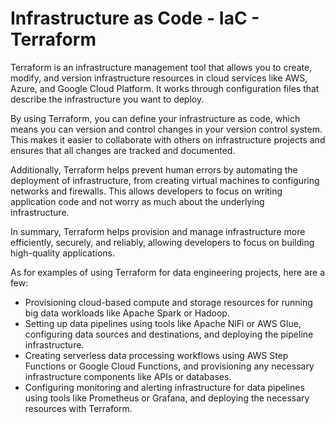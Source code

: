 # Infrastructure as Code - IaC - Terraform

Terraform is an infrastructure management tool that allows you to create, modify, and version infrastructure resources in cloud services like AWS, Azure, and Google Cloud Platform. It works through configuration files that describe the infrastructure you want to deploy.

By using Terraform, you can define your infrastructure as code, which means you can version and control changes in your version control system. This makes it easier to collaborate with others on infrastructure projects and ensures that all changes are tracked and documented.

Additionally, Terraform helps prevent human errors by automating the deployment of infrastructure, from creating virtual machines to configuring networks and firewalls. This allows developers to focus on writing application code and not worry as much about the underlying infrastructure.

In summary, Terraform helps provision and manage infrastructure more efficiently, securely, and reliably, allowing developers to focus on building high-quality applications.

As for examples of using Terraform for data engineering projects, here are a few:

- Provisioning cloud-based compute and storage resources for running big data workloads like Apache Spark or Hadoop.
- Setting up data pipelines using tools like Apache NiFi or AWS Glue, configuring data sources and destinations, and deploying the pipeline infrastructure.
- Creating serverless data processing workflows using AWS Step Functions or Google Cloud Functions, and provisioning any necessary infrastructure components like APIs or databases.
- Configuring monitoring and alerting infrastructure for data pipelines using tools like Prometheus or Grafana, and deploying the necessary resources with Terraform.
